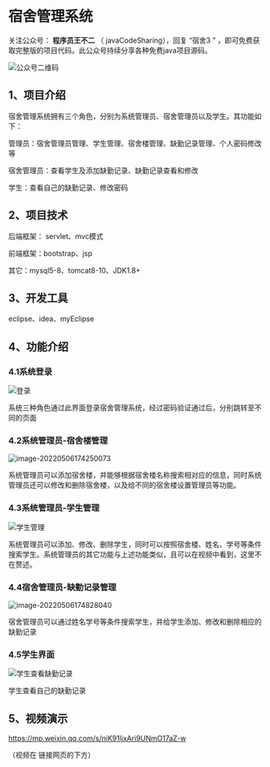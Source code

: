 # 宿舍管理系统

关注公众号： **程序员王不二** （ javaCodeSharing），回复 “宿舍3 ” ，即可免费获取完整版的项目代码。此公众号持续分享各种免费java项目源码。

![公众号二维码](https://gitee.com/buer_wang/project-drawing-bed/raw/master/Typora-Images/20220506172129.jpg)

## 1、项目介绍

宿舍管理系统拥有三个角色，分别为系统管理员、宿舍管理员以及学生。其功能如下：

管理员：宿舍管理员管理、学生管理、宿舍楼管理、缺勤记录管理、个人密码修改等

宿舍管理员：查看学生及添加缺勤记录、缺勤记录查看和修改

学生：查看自己的缺勤记录、修改密码

## 2、项目技术

后端框架： servlet、mvc模式

前端框架：bootstrap、jsp

其它：mysql5-8、tomcat8-10、JDK1.8+

## 3、开发工具

eclipse、idea、myEclipse

## 4、功能介绍

### 4.1系统登录

![登录](https://gitee.com/buer_wang/project-drawing-bed/raw/master/Typora-Images/20220506174126.jpg)

系统三种角色通过此界面登录宿舍管理系统，经过密码验证通过后，分别跳转至不同的页面

### 4.2系统管理员-宿舍楼管理

![image-20220506174250073](https://gitee.com/buer_wang/project-drawing-bed/raw/master/Typora-Images/20220506174251.png)

系统管理员可以添加宿舍楼，并能够根据宿舍楼名称搜索相对应的信息，同时系统管理员还可以修改和删除宿舍楼，以及给不同的宿舍楼设置管理员等功能。

### 4.3系统管理员-学生管理

![学生管理](https://gitee.com/buer_wang/project-drawing-bed/raw/master/Typora-Images/20220506174449.jpg)

系统管理员可以添加、修改、删除学生，同时可以按照宿舍楼、姓名、学号等条件搜索学生。系统管理员的其它功能与上述功能类似，且可以在视频中看到，这里不在赘述。

### 4.4宿舍管理员-缺勤记录管理

![image-20220506174828040](https://gitee.com/buer_wang/project-drawing-bed/raw/master/Typora-Images/20220506174829.png)

宿舍管理员可以通过姓名学号等条件搜索学生，并给学生添加、修改和删除相应的缺勤记录

### 4.5学生界面

![学生查看缺勤记录](https://gitee.com/buer_wang/project-drawing-bed/raw/master/Typora-Images/20220506174928.jpg)

学生查看自己的缺勤记录

## 5、视频演示

https://mp.weixin.qq.com/s/niK91ljxAri9UNmO17aZ-w

（视频在 链接网页的下方）



